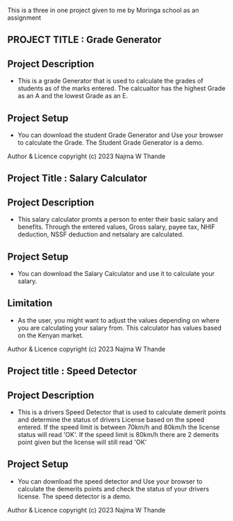 This is a three in one project given to me by Moringa school as an assignment


## PROJECT TITLE : Grade Generator

## Project Description 

- This is a grade Generator that is used to calculate the grades of students as of the marks entered. The calcualtor has the highest Grade as an A and the lowest Grade as an E.

## Project Setup 

- You can download the student Grade Generator and Use your browser to calculate the Grade. The Student Grade Generator is a demo.

Author & Licence copyright (c) 2023 Najma W Thande


## Project Title : Salary Calculator

## Project Description

 - This salary calculator promts a person to enter their basic salary and benefits. Through the entered values, Gross salary, payee tax, NHIF deduction, NSSF deduction and netsalary are calculated.

## Project Setup 

- You can download the Salary Calculator and use it to calculate your salary.

## Limitation 

- As the user, you might want to adjust the values depending on where you are calculating your salary from. This calculator has values based on the Kenyan market.

Author & Licence copyright (c) 2023 Najma W Thande

## Project title : Speed Detector

## Project Description 

- This is a drivers Speed Detector that is used to calculate demerit points and determine the status of drivers License based on the speed entered. If the speed limit is between 70km/h and 80km/h the license status will read 'OK'. If the speed limit is 80km/h there are 2 demerits point given but the license will still read 'OK'


## Project Setup 

- You can download the speed detector and Use your browser to calculate the demerits points and check the status of your drivers license. The speed detector is a demo.

Author & Licence copyright (c) 2023 Najma W Thande
